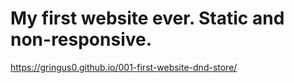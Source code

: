 # My first website ever. Static and non-responsive.
https://gringus0.github.io/001-first-website-dnd-store/
